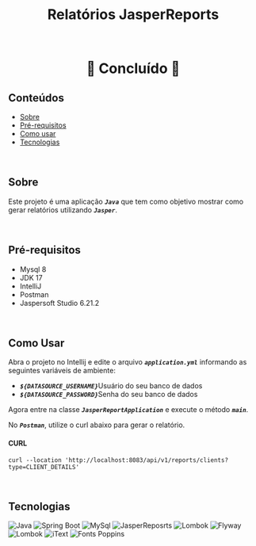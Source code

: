 #  <div align="center"> Relatórios JasperReports  </div>

<br/>

#  <div align="center"> 🚧 Concluído 🚧  </div>

## Conteúdos
* [Sobre](#sobre)
* [Pré-requisitos](#pré-requisitos)
* [Como usar](#como-usar)
* [Tecnologias](#tecnologias)

<br/>

## Sobre 
Este projeto é uma aplicação <code>***Java***</code> que tem como objetivo mostrar como gerar relatórios utilizando <code>***Jasper***</code>.

<br/>

## Pré-requisitos
- Mysql 8
- JDK 17
- IntelliJ
- Postman
- Jaspersoft Studio 6.21.2

<br/>

## Como Usar
Abra o projeto no Intellij e edite o arquivo <code>***application.yml***</code> informando as seguintes variáveis de ambiente:
- <code>***${DATASOURCE_USERNAME}***</code>Usuário do seu banco de dados
- <code>***${DATASOURCE_PASSWORD}***</code>Senha do seu banco de dados

Agora entre na classe <code>***JasperReportApplication***</code> e execute o método <code>***main***</code>.

No <code>***Postman***</code>, utilize o curl abaixo para gerar o relatório.
#### CURL
 ```
curl --location 'http://localhost:8083/api/v1/reports/clients?type=CLIENT_DETAILS'
 ```

<br/>

## Tecnologias

![Java](https://img.shields.io/static/v1?label=Java&message=17&color=green)
![Spring Boot](https://img.shields.io/static/v1?label=spring-boot&message=3.2.5&color=green)
![MySql](https://img.shields.io/static/v1?label=mysql&message=8&color=green)
![JasperReposrts](https://img.shields.io/static/v1?label=open-api&message=6.20.0&color=green)
![Lombok](https://img.shields.io/static/v1?label=lombok&message=1.18.4&color=green)
![Flyway](https://img.shields.io/static/v1?label=model-mapper&message=9.22.3&color=green)
![Lombok](https://img.shields.io/static/v1?label=commons-io&message=1.18.32&color=green)
![iText](https://img.shields.io/static/v1?label=itext&message=2.1.7&color=green)
![Fonts Poppins](https://img.shields.io/static/v1?label=fonts-poppins&message=1&color=green)
